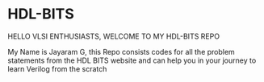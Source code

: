 # HDL-BITS

HELLO VLSI ENTHUSIASTS, WELCOME TO MY HDL-BITS REPO

My Name is Jayaram G,
this Repo consists codes for all the problem statements from the HDL BITS website and can help you in your journey to learn Verilog from the scratch
